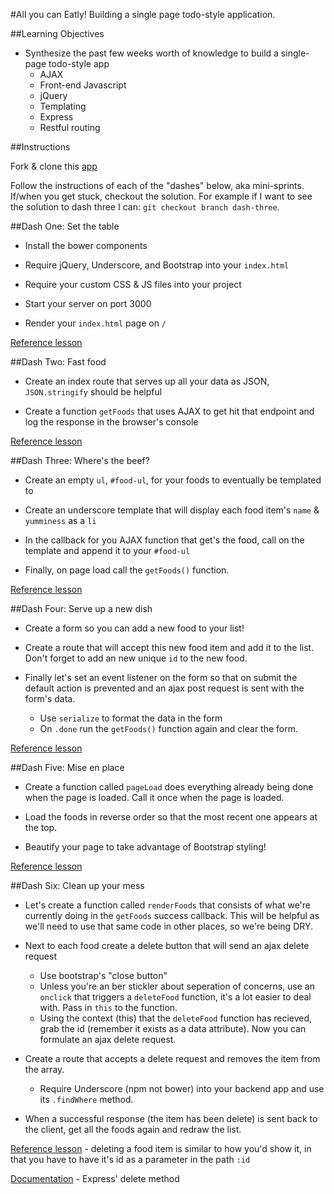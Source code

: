 #All you can Eatly!
Building a single page todo-style application.

##Learning Objectives

* Synthesize the past few weeks worth of knowledge to build a single-page todo-style app
	* AJAX
	* Front-end Javascript
	* jQuery
	* Templating
	* Express
	* Restful routing

##Instructions

Fork & clone this [app](https://github.com/sf-wdi-21/toEatly)

Follow the instructions of each of the "dashes" below, aka mini-sprints. If/when you get stuck, checkout the solution. For example if I want to see the solution to dash three I can: `git checkout branch dash-three`.

##Dash One: Set the table

* Install the bower components

* Require jQuery, Underscore, and Bootstrap into your `index.html`

* Require your custom CSS & JS files into your project

* Start your server on port 3000

* Render your `index.html` page on `/`

[Reference lesson](https://github.com/sf-wdi-21/notes/blob/master/week-03/day-01-bootstrap-orm/dawn-bootstrap/readme.md)

##Dash Two: Fast food

* Create an index route that serves up all your data as JSON, `JSON.stringify` should be helpful

* Create a function `getFoods` that uses AJAX to get hit that endpoint and log the response in the browser's console

[Reference lesson](https://github.com/sf-wdi-21/notes/tree/master/week-02/day-02-forms+AJAX/dusk-ajax)

##Dash Three: Where's the beef?

* Create an empty `ul`, `#food-ul`, for your foods to eventually be templated to

* Create an underscore template that will display each food item's `name` & `yumminess` as a `li`

* In the callback for you AJAX function that get's the food, call on the template and append it to your `#food-ul`

* Finally, on page load call the `getFoods()` function.

[Reference lesson](https://github.com/sf-wdi-21/notes/blob/master/week-02/day-03-jquery-templating/html-templating/readme.md)

##Dash Four: Serve up a new dish

* Create a form so you can add a new food to your list!

* Create a route that will accept this new food item and add it to the list. Don't forget to add an new unique `id` to the new food.

* Finally let's set an event listener on the form so that on submit the default action is prevented and an ajax post request is sent with the form's data.
	* Use `serialize` to format the data in the form
	* On `.done` run the `getFoods()` function again and clear the form.

[Reference lesson](https://github.com/sf-wdi-21/notes/tree/master/week-02/day-02-forms+AJAX/dawn-forms)

##Dash Five: Mise en place

* Create a function called `pageLoad` does everything already being done when the page is loaded. Call it once when the page is loaded.

* Load the foods in reverse order so that the most recent one appears at the top.

* Beautify your page to take advantage of Bootstrap styling!

[Reference lesson](https://github.com/sf-wdi-21/notes/blob/master/week-03/day-01-bootstrap-orm/dawn-bootstrap/readme.md)

##Dash Six: Clean up your mess

* Let's create a function called `renderFoods` that consists of what we're currently doing in the `getFoods` success callback. This will be helpful as we'll need to use that same code in other places, so we're being DRY.

* Next to each food create a delete button that will send an ajax delete request
	 * Use bootstrap's "close button"
	 * Unless you're an ber stickler about seperation of concerns, use an `onclick` that triggers a `deleteFood` function, it's a lot easier to deal with. Pass in `this` to the function.
	 * Using the context (this) that the `deleteFood` function has recieved, grab the id (remember it exists as a data attribute). Now you can formulate an ajax delete request.

* Create a route that accepts a delete request and removes the item from the array.
	* Require Underscore (npm not bower) into your backend app and use its `.findWhere` method.

* When a successful response (the item has been delete) is sent back to the client, get all the foods again and redraw the list.

[Reference lesson](https://github.com/sf-wdi-21/intro_express_live_code/blob/master/index.js) - deleting a food item is similar to how you'd show it, in that you have to have it's id as a parameter in the path `:id`

[Documentation](http://expressjs.com/api.html#app.delete.method) - Express' delete method
